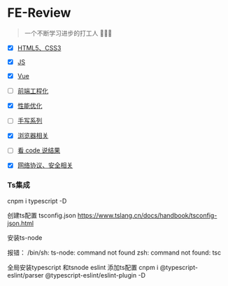 # FE-Review

> 一个不断学习进步的打工人 👨🏻‍💻

- [x] [HTML5、CSS3](https://github.com/gebilaofan/FE-Review/blob/main/HTML5%E3%80%81CSS3.md#html5css3)
- [x] [JS](https://github.com/gebilaofan/FE-Review/blob/main/JS.md)
- [x] [Vue](https://github.com/gebilaofan/FE-Review/blob/main/Vue.md)
- [ ] [前端工程化](https://github.com/gebilaofan/FE-Review/blob/main/%E5%89%8D%E7%AB%AF%E5%B7%A5%E7%A8%8B%E5%8C%96.md)
- [x] [性能优化](https://github.com/gebilaofan/FE-Review/blob/main/%E6%80%A7%E8%83%BD%E4%BC%98%E5%8C%96.md)
- [ ] [手写系列](https://github.com/gebilaofan/FE-Review/blob/main/%E6%89%8B%E5%86%99%E7%B3%BB%E5%88%97.md)
- [x] [浏览器相关](https://github.com/gebilaofan/FE-Review/blob/main/%E6%B5%8F%E8%A7%88%E5%99%A8%E7%9B%B8%E5%85%B3.md)
- [ ] [看 code 说结果](https://github.com/gebilaofan/FE-Review/blob/main/%E7%9C%8Bcode%E8%AF%B4%E7%BB%93%E6%9E%9C.md)
- [x] [网络协议、安全相关](https://github.com/gebilaofan/FE-Review/blob/main/%E7%BD%91%E7%BB%9C%E5%8D%8F%E8%AE%AE%E3%80%81%E5%AE%89%E5%85%A8%E7%9B%B8%E5%85%B3.md)


### Ts集成
 cnpm i typescript -D

创建ts配置 tsconfig.json  https://www.tslang.cn/docs/handbook/tsconfig-json.html

安装ts-node

报错：
/bin/sh: ts-node: command not found
zsh: command not found: tsc

全局安装typescript 和tsnode
eslint 添加ts配置
 cnpm i @typescript-eslint/parser  @typescript-eslint/eslint-plugin -D  



